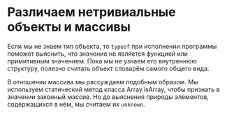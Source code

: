 # Различаем нетривиальные объекты и массивы

Если мы не знаем тип объекта, то `typeof` при исполнении программы поможет выяснить, что значение не является функцией или примитивным значением. Пока мы не узнаем его внутреннюю структуру, полезно считать объект словарём самого общего вида.

В отношении массива мы рассуждаем подобным образом. Мы используем статический метод класса Array.isArray, чтобы признать в значении законный массив. Но до выяснения природы элементов, содержащихся в нём, мы считаем их `unknown`.
